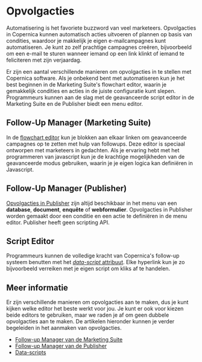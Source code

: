 # Opvolgacties

Automatisering is het favoriete buzzword van veel marketeers. Opvolgacties in 
Copernica kunnen automatisch acties uitvoeren of plannen op basis van condities, 
waardoor je makkelijk je eigen e-mailcampagnes kunt automatiseren. Je kunt 
zo zelf prachtige campagnes creëren, bijvoorbeeld om een e-mail te sturen 
wanneer iemand op een link klinkt of iemand te feliciteren met zijn verjaardag.

Er zijn een aantal verschillende manieren om opvolgacties in te stellen met 
Copernica software. Als je onbekend bent met automatiseren kun je het best 
beginnen in de Marketing Suite's flowchart editor, waarin je gemakkelijk 
condities en acties in de juiste configuratie kunt slepen. Programmeurs 
kunnen aan de slag met de geavanceerde script editor in de Marketing Suite en 
de Publisher biedt een menu editor.

## Follow-Up Manager (Marketing Suite)

In de [flowchart editor](./follow-up-manager-ms) kun je blokken aan elkaar 
linken om geavanceerde campagnes op te zetten met hulp van followups. 
Deze editor is speciaal ontworpen met marketeers in gedachten. Als je ervaring 
hebt met het programmeren van javascript kun je de krachtige mogelijkheden 
van de geavanceerde modus gebruiken, waarin je je eigen logica kan definiëren 
in Javascript.

## Follow-Up Manager (Publisher)

[Opvolgacties in Publisher](./follow-up-manager-publisher) zijn altijd 
beschikbaar in het menu van een **database**, **document**, **enquête** 
of **webformulier**. Opvolgacties in Publisher worden gemaakt door een 
conditie en een actie te definiëren in de menu editor. Publisher heeft 
geen scripting API.

## Script Editor

Programmeurs kunnen de volledige kracht van Copernica's follow-up systeem 
benutten met het [*data-script* attribuut](./followups-scripting.md). Elke 
hyperlink kun je zo bijvoorbeeld verreiken met je eigen script om kliks 
af te handelen.

## Meer informatie

Er zijn verschillende manieren om opvolgacties aan te maken, dus je 
kunt kijken welke editor het beste werkt voor jou. Je kunt er ook voor kiezen 
beide editors te gebruiken, maar we raden je af om geen dubbele opvolgacties 
aan te maken. De artikelen hieronder kunnen je verder begeleiden in het 
aanmaken van opvolgacties.

* [Follow-up Manager van de Marketing Suite](./follow-up-manager-ms.md)
* [Follow-up Manager van de Publisher](./follow-up-manager-publisher.md)
* [Data-scripts](./followups-scripting.md)

